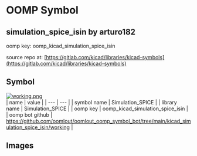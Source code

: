 # OOMP Symbol  
## simulation_spice_isin  by arturo182  
  
oomp key: oomp_kicad_simulation_spice_isin  
  
source repo at: [https://gitlab.com/kicad/libraries/kicad-symbols](https://gitlab.com/kicad/libraries/kicad-symbols)  
## Symbol  
  
[![working.png](working_600.png)](working.png)  
| name | value | 
| --- | --- | 
| symbol name | Simulation_SPICE | 
| library name | Simulation_SPICE | 
| oomp key | oomp_kicad_simulation_spice_isin | 
| oomp bot github | https://github.com/oomlout/oomlout_oomp_symbol_bot/tree/main/kicad_simulation_spice_isin/working | 
## Images  
